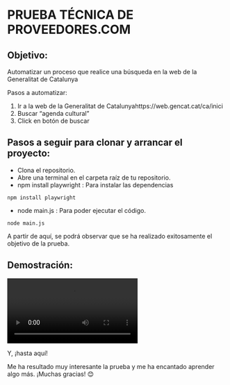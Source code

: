 # PRUEBA TÉCNICA DE PROVEEDORES.COM

## Objetivo:

Automatizar un proceso que realice una búsqueda en la web de la Generalitat de Catalunya

Pasos a automatizar:

1. Ir a la web de la Generalitat de Catalunyahttps://web.gencat.cat/ca/inici
2. Buscar “agenda cultural”
3. Click en botón de buscar

## Pasos a seguir para clonar y arrancar el proyecto:

- Clona el repositorio.
- Abre una terminal en el carpeta raíz de tu repositorio.
- npm install playwright : Para instalar las dependencias

```
npm install playwright
```

- node main.js : Para poder ejecutar el código.

```
node main.js
```

A partir de aquí, se podrá observar que se ha realizado exitosamente el objetivo de la prueba.

## Demostración:

<video src="Ejemplo.mov"></video>

Y, ¡hasta aquí!

Me ha resultado muy interesante la prueba y me ha encantado aprender algo más. ¡Muchas gracias! 😊
